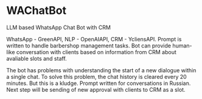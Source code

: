 # WAChatBot
LLM based WhatsApp Chat Bot with CRM 

WhatsApp - GreenAPI, NLP - OpenAIAPI, CRM - YcliensAPI.
Prompt is written to handle barbershop management tasks. Bot can provide human-like conversation with clients based on information from CRM about avaliable slots and staff.

The bot has problems with understanding the start of a new dialogue within a single chat. To solve this problem, the chat history is cleared every 20 minutes. But this is a kludge.
Prompt written for conversations in Russian.
Next step will be sending of new approval with clients to CRM as a slot.
